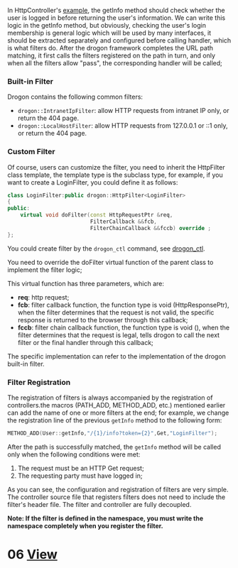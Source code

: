 In HttpController's [example](ENG-04-2-Controller-HttpController), the getInfo method should check whether the user is logged in before returning the user's information. We can write this logic in the getInfo method, but obviously, checking the user's login membership is general logic which will be used by many interfaces, it should be extracted separately and configured before calling handler, which is what filters do.
After the drogon framework completes the URL path matching, it first calls the filters registered on the path in turn, and only when all the filters allow "pass", the corresponding handler will be called;

### Built-in Filter

Drogon contains the following common filters:

* `drogon::IntranetIpFilter`: allow HTTP requests from intranet IP only, or return the 404 page.
* `drogon::LocalHostFilter`: allow HTTP requests from 127.0.0.1 or ::1 only, or return the 404 page.

### Custom Filter

Of course, users can customize the filter, you need to inherit the HttpFilter class template, the template type is the subclass type, for example, if you want to create a LoginFilter, you could define it as follows:

```c++
class LoginFilter:public drogon::HttpFilter<LoginFilter>
{
public:
    virtual void doFilter(const HttpRequestPtr &req,
                          FilterCallback &&fcb,
                          FilterChainCallback &&fccb) override ;
};
```
You could create filter by the `drogon_ctl` command, see [drogon_ctl](ENG-11-drogon_ctl-command#Filter-creation).

You need to override the doFilter virtual function of the parent class to implement the filter logic;

This virtual function has three parameters, which are:

* **req**: http request;
* **fcb**: filter callback function, the function type is void (HttpResponsePtr), when the filter determines that the request is not valid, the specific response is returned to the browser through this callback;
* **fccb**: filter chain callback function, the function type is void (), when the filter determines that the request is legal, tells drogon to call the next filter or the final handler through this callback;

The specific implementation can refer to the implementation of the drogon built-in filter.

### Filter Registration

The registration of filters is always accompanied by the registration of controllers.the macros (PATH_ADD, METHOD_ADD, etc.) mentioned earlier can add the name of one or more filters at the end; for example, we change the registration line of the previous `getInfo` method to the following form:

```c++
METHOD_ADD(User::getInfo,"/{1}/info?token={2}",Get,"LoginFilter");
```

After the path is successfully matched, the `getInfo` method will be called only when the following conditions were met: 

1. The request must be an HTTP Get request;
2. The requesting party must have logged in;

As you can see, the configuration and registration of filters are very simple. The controller source file that registers filters does not need to include the filter's header file. The filter and controller are fully decoupled.

**Note: If the filter is defined in the namespace, you must write the namespace completely when you register the filter.**

# 06 [View](ENG-06-View)